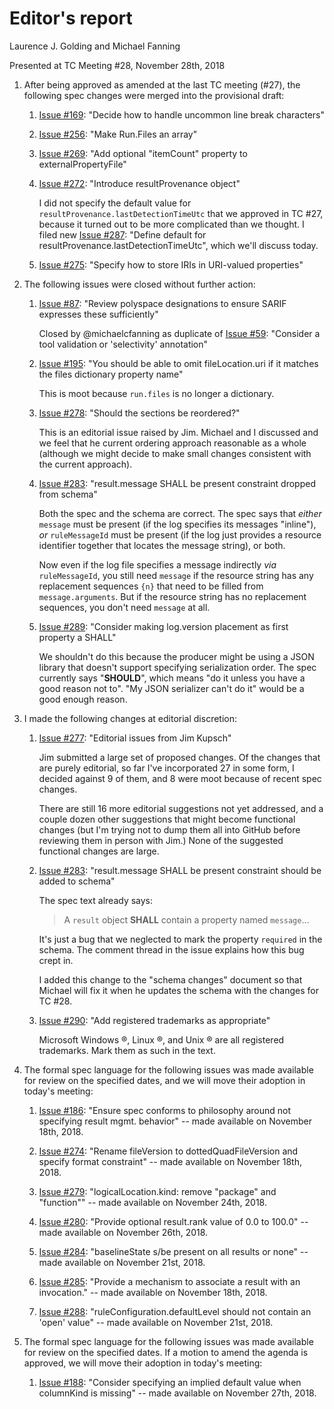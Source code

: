 # Editor's report

Laurence J. Golding and Michael Fanning

Presented at TC Meeting #28, November 28th, 2018

1. After being approved as amended at the last TC meeting (#27), the following spec changes were merged into the provisional draft:

    1. [Issue #169](https://github.com/oasis-tcs/sarif-spec/issues/169): "Decide how to handle uncommon line break characters"

    1. [Issue #256](https://github.com/oasis-tcs/sarif-spec/issues/256): "Make Run.Files an array"

    1. [Issue #269](https://github.com/oasis-tcs/sarif-spec/issues/269): "Add optional "itemCount" property to externalPropertyFile"

    1. [Issue #272](https://github.com/oasis-tcs/sarif-spec/issues/272): "Introduce resultProvenance object"

        I did not specify the default value for `resultProvenance.lastDetectionTimeUtc` that we approved in TC #27,
    because it turned out to be more complicated than we thought.
    I filed new [Issue #287](https://github.com/oasis-tcs/sarif-spec/issues/287): "Define default for resultProvenance.lastDetectionTimeUtc",
    which we'll discuss today.

    1. [Issue #275](https://github.com/oasis-tcs/sarif-spec/issues/275): "Specify how to store IRIs in URI-valued properties"

1. The following issues were closed without further action:

    1. [Issue #87](https://github.com/oasis-tcs/sarif-spec/issues/87): "Review polyspace designations to ensure SARIF expresses these sufficiently"

        Closed by @michaelcfanning as duplicate of [Issue #59](https://github.com/oasis-tcs/sarif-spec/issues/59): "Consider a tool validation or 'selectivity' annotation"

    1. [Issue #195](https://github.com/oasis-tcs/sarif-spec/issues/195): "You should be able to omit fileLocation.uri if it matches the files dictionary property name"

        This is moot because `run.files` is no longer a dictionary.

    1. [Issue #278](https://github.com/oasis-tcs/sarif-spec/issues/278): "Should the sections be reordered?"

        This is an editorial issue raised by Jim. Michael and I discussed and we feel that he current ordering approach reasonable as a whole (although we might decide to make small changes consistent with the current approach).

    1. [Issue #283](https://github.com/oasis-tcs/sarif-spec/issues/283): "result.message SHALL be present constraint dropped from schema"

        Both the spec and the schema are correct. The spec says that _either_ `message` must be present (if the log specifies its messages "inline"), _or_ `ruleMessageId` must be present (if the log just provides a resource identifier together that locates the message string), or both.

        Now even if the log file specifies a message indirectly _via_ `ruleMessageId`, you still need `message` if the resource string has any replacement sequences `{n}` that need to be filled from `message.arguments`. But if the resource string has no replacement sequences, you don't need `message` at all.

    1. [Issue #289](https://github.com/oasis-tcs/sarif-spec/issues/289): "Consider making log.version placement as first property a SHALL"

        We shouldn't do this because the producer might be using a JSON library that doesn't support specifying serialization order.
        The spec currently says "**SHOULD**", which means "do it unless you have a good reason not to". "My JSON serializer can't do it" would be a good enough reason.

1. I made the following changes at editorial discretion:

    1. [Issue #277](https://github.com/oasis-tcs/sarif-spec/issues/277): "Editorial issues from Jim Kupsch"

        Jim submitted a large set of proposed changes. Of the changes that are purely editorial, so far I've incorporated 27 in some form, I decided against 9 of them, and 8 were moot because of recent spec changes.

        There are still 16 more editorial suggestions not yet addressed, and a couple dozen other suggestions that might become
    functional changes (but I'm trying not to dump them all into GitHub before reviewing them in person with Jim.) None of the suggested functional changes are large.

    1. [Issue #283](https://github.com/oasis-tcs/sarif-spec/issues/283): "result.message SHALL be present constraint should be added to schema"

        The spec text already says:

        > A `result` object **SHALL** contain a property named `message`...

        It's just a bug that we neglected to mark the property `required` in the schema. The comment thread in the issue explains how this bug crept in.

        I added this change to the "schema changes" document so that Michael will fix it when he updates the schema with the changes for TC <span>#</span>28.

    1. [Issue #290](https://github.com/oasis-tcs/sarif-spec/issues/290): "Add registered trademarks as appropriate"

        Microsoft Windows &reg;, Linux &reg;, and Unix &reg; are all registered trademarks. Mark them as such in the text.

1. The formal spec language for the following issues was made available for review on the specified dates, and we will move their adoption in today's meeting:

    1. [Issue #186](https://github.com/oasis-tcs/sarif-spec/issues/186): "Ensure spec conforms to philosophy around not specifying result mgmt. behavior" -- made available on November 18th, 2018.

    1. [Issue #274](https://github.com/oasis-tcs/sarif-spec/issues/274): "Rename fileVersion to dottedQuadFileVersion and specify format constraint" -- made available on November 18th, 2018.

    1. [Issue #279](https://github.com/oasis-tcs/sarif-spec/issues/279): "logicalLocation.kind: remove "package" and "function"" -- made available on November 24th, 2018.

    1. [Issue #280](https://github.com/oasis-tcs/sarif-spec/issues/280): "Provide optional result.rank value of 0.0 to 100.0" -- made available on November 26th, 2018.

    1. [Issue #284](https://github.com/oasis-tcs/sarif-spec/issues/284): "baselineState s/be present on all results or none" -- made available on November 21st, 2018.

    1. [Issue #285](https://github.com/oasis-tcs/sarif-spec/issues/285): "Provide a mechanism to associate a result with an invocation." -- made available on November 18th, 2018.

    1. [Issue #288](https://github.com/oasis-tcs/sarif-spec/issues/288): "ruleConfiguration.defaultLevel should not contain an 'open' value" -- made available on November 21st, 2018.

1. The formal spec language for the following issues was made available for review on the specified dates. If a motion to amend the agenda is approved, we will move their adoption in today's meeting:

    1. [Issue #188](https://github.com/oasis-tcs/sarif-spec/issues/188): "Consider specifying an implied default value when columnKind is missing" -- made available on November 27th, 2018.
